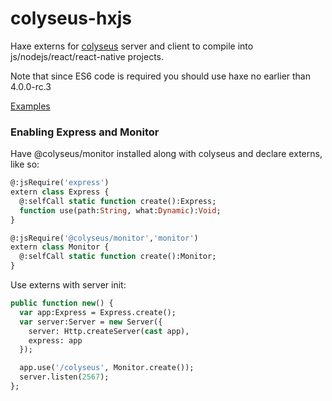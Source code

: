 # colyseus-hxjs

Haxe externs for [colyseus](https://colyseus.io/) server and client to compile into js/nodejs/react/react-native projects.

Note that since ES6 code is required you should use haxe no earlier than 4.0.0-rc.3

[Examples](https://github.com/serjek/colyseus-hxjs-examples)

### Enabling Express and Monitor

Have @colyseus/monitor installed along with colyseus and declare externs, like so:
```haxe
@:jsRequire('express')
extern class Express {
  @:selfCall static function create():Express;
  function use(path:String, what:Dynamic):Void;
}

@:jsRequire('@colyseus/monitor','monitor')
extern class Monitor {
  @:selfCall static function create():Monitor;
}
```

Use externs with server init:
```haxe
public function new() {
  var app:Express = Express.create();
  var server:Server = new Server({
    server: Http.createServer(cast app),
    express: app
  });

  app.use('/colyseus', Monitor.create());
  server.listen(2567);
};
```
